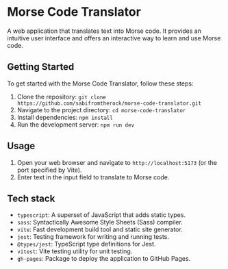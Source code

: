 # Morse Code Translator

A web application that translates text into Morse code. It provides an intuitive user interface and offers an interactive way to learn and use Morse code.

## Getting Started

To get started with the Morse Code Translator, follow these steps:

1. Clone the repository: `git clone https://github.com/sabifromtherock/morse-code-translator.git`
2. Navigate to the project directory: `cd morse-code-translator`
3. Install dependencies: `npm install`
4. Run the development server: `npm run dev`

## Usage

1. Open your web browser and navigate to `http://localhost:5173` (or the port specified by Vite).
2. Enter text in the input field to translate to Morse code.

## Tech stack

- `typescript`: A superset of JavaScript that adds static types.
- `sass`: Syntactically Awesome Style Sheets (Sass) compiler.
- `vite`: Fast development build tool and static site generator.
- `jest`: Testing framework for writing and running tests.
- `@types/jest`: TypeScript type definitions for Jest.
- `vitest`: Vite testing utility for unit testing.
- `gh-pages`: Package to deploy the application to GitHub Pages.
